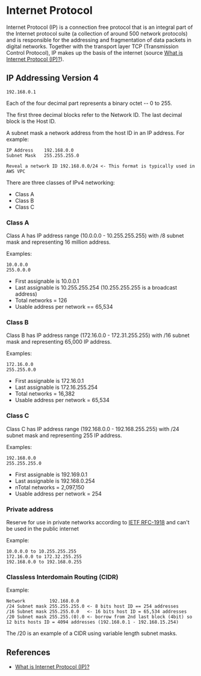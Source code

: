 # Internet Protocol

Internet Protocol (IP) is a connection free protocol that is an integral part of the Internet protocol suite (a collection of around 500 network protocols) and is responsible for the addressing and fragmentation of data packets in digital networks. Together with the transport layer TCP (Transmission Control Protocol), IP makes up the basis of the internet (source [What is Internet Protocol (IP)?](#references)).

## IP Addressing Version 4

```
192.168.0.1
```

Each of the four decimal part represents a binary octet -- 0 to 255. 

The first three decimal blocks refer to the Network ID. The last decimal block is the Host ID.

A subnet mask a network address from the host ID in an IP address. For example:

```
IP Address    192.168.0.0
Subnet Mask   255.255.255.0

Reveal a network ID 192.168.0.0/24 <- This format is typically used in AWS VPC
```

There are three classes of IPv4 networking:

* Class A
* Class B 
* Class C

### Class A

Class A has IP address range (10.0.0.0 - 10.255.255.255) with /8 subnet mask and representing 16 million address.

Examples:

```text
10.0.0.0
255.0.0.0
```

* First assignable is 10.0.0.1
* Last assignable is 10.255.255.254 (10.255.255.255 is a broadcast address)
* Total networks = 126
* Usable address per network == 65,534

### Class B

Class B has IP address range (172.16.0.0 - 172.31.255.255) with /16 subnet mask and representing 65,000 IP address.

Examples:
```text
172.16.0.0
255.255.0.0
```

* First assignable is 172.16.0.1
* Last assignable is 172.16.255.254
* Total networks = 16,382
* Usable address per network = 65,534


### Class C

Class C has IP address range (192.168.0.0 - 192.168.255.255) with /24 subnet mask and representing 255 IP address.

Examples:
```text
192.168.0.0
255.255.255.0
```

* First assignable is 192.169.0.1
* Last assignable is 192.168.0.254
* nTotal networks = 2,097,150
* Usable address per network = 254

### Private address

Reserve for use in private networks according to [IETF RFC-1918](https://datatracker.ietf.org/doc/html/rfc1918) and can't be used in the public internet

Example:
```text
10.0.0.0 to 10.255.255.255
172.16.0.0 to 172.32.255.255
192.168.0.0 to 192.168.0.255
```

### Classless Interdomain Routing (CIDR)

Example:

```
Network         192.168.0.0
/24 Subnet mask 255.255.255.0 <- 8 bits host ID == 254 addresses
/16 Subnet mask 255.255.0.0   <- 16 bits host ID = 65,534 addresses
/20 Subnet mask 255.255.(0).0 <- borrow from 2nd last block (4bit) so 12 bits hosts ID = 4094 addresses (192.168.0.1 - 192.168.15.254)
```

The /20 is an example of a CIDR using variable length subnet masks.

## References

* [What is Internet Protocol (IP)?](https://www.ionos.co.uk/digitalguide/server/know-how/what-is-internet-protocol-ip-definition-etc/)